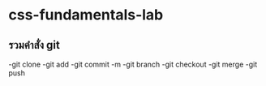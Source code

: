# css-fundamentals-lab

## รวมคำสั่ง git
-git clone
-git add
-git commit -m
-git branch
-git checkout
-git merge
-git push